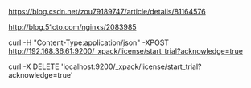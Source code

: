 https://blog.csdn.net/zou79189747/article/details/81164576

http://blog.51cto.com/nginxs/2083985


curl -H "Content-Type:application/json" -XPOST  http://192.168.36.61:9200/_xpack/license/start_trial?acknowledge=true

curl -X DELETE 'localhost:9200/_xpack/license/start_trial?acknowledge=true'
